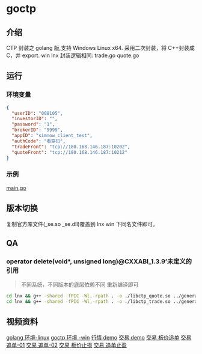 # goctp

## 介绍

CTP 封装之 golang 版,支持 Windows Linux x64.
采用二次封装，将 C++封装成 C，并 export.
win lnx 封装逻辑相同: trade.go quote.go

## 运行

### 环境变量

```json
{
  "userID": "008105",
  "investorID": "",
  "password": "1",
  "brokerID": "9999",
  "appID": "simnow_client_test",
  "authCode": "看穿码",
  "tradeFront": "tcp://180.168.146.187:10202",
  "quoteFront": "tcp://180.168.146.187:10212"
}
```

### 示例

[main.go](https://gitee.com/haifengat/goctp/blob/master/demo/main.go)

## 版本切换

复制官方库文件(\_se.so \_se.dll)覆盖到 lnx win 下同名文件即可。

## QA

### operator delete(void\*, unsigned long)@CXXABI_1.3.9’未定义的引用

> 不同系统，不同版本的底层依赖不同
> 重新编译即可

```bash
cd lnx && g++ -shared -fPIC -Wl,-rpath . -o ./libctp_quote.so ../generate/quote.cpp  thostmduserapi_se.so && cd ..
cd lnx && g++ -shared -fPIC -Wl,-rpath . -o ./libctp_trade.so ../generate/trade.cpp  thosttraderapi_se.so && cd ..
```

## 视频资料

[golang 环境-linux](https://flowus.cn/haifengat/share/a24501e7-5510-40bf-9e70-0bbb3baca118)
[goctp 环境 -win](https://flowus.cn/haifengat/share/1d17f90b-c050-49bc-b6d8-26d08566a1e1)
[行情 demo](https://flowus.cn/haifengat/share/85dc16bb-c19e-4a1e-8e92-26da077b225d)
[交易 demo](https://flowus.cn/haifengat/share/b64721ad-ddd8-4015-8325-a54ef37ed601)
[交易 板价追单](https://flowus.cn/haifengat/share/045c5c02-c01a-4a69-a75b-e6631cd1b0a8)
[交易 追单-01](https://flowus.cn/haifengat/share/433e2f06-c0d2-4b9b-a5ca-45edda8afdd4)
[交易 追单-02](https://flowus.cn/haifengat/share/96d87afa-4123-426d-80c7-c26e006ac303)
[交易 板价止损](https://flowus.cn/haifengat/share/5ab4b345-f407-44dd-8c8a-20f70c844066)
[交易 追单止盈](https://flowus.cn/haifengat/share/f0ca84a1-8485-4c12-a4b3-a20837a914aa)
